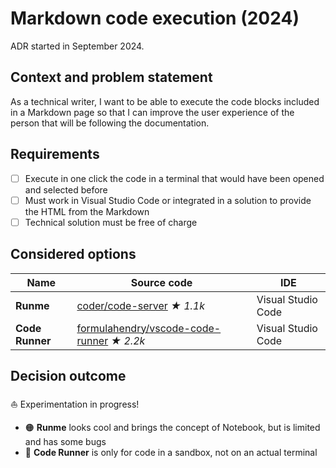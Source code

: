 # Markdown code execution (2024)

ADR started in September 2024.

## Context and problem statement

As a technical writer, I want to be able to execute the code blocks included in a Markdown page so that I can improve the user experience of the person that will be following the documentation.

## Requirements

- [ ] Execute in one click the code in a terminal that would have been opened and selected before
- [ ] Must work in Visual Studio Code or integrated in a solution to provide the HTML from the Markdown
- [ ] Technical solution must be free of charge

## Considered options

Name            | Source code                                                                                           | IDE
----------------|---------------------------------------------------------------------------------------------------|-------------------
**Runme**       | [coder/code-server](https://github.com/coder/code-server) _★ 1.1k_                                | Visual Studio Code
**Code Runner** | [formulahendry/vscode-code-runner](https://github.com/formulahendry/vscode-code-runner)  _★ 2.2k_ | Visual Studio Code

## Decision outcome

⛵ Experimentation in progress!

- 🟠 **Runme** looks cool and brings the concept of Notebook, but is limited and has some bugs
- 🔴 **Code Runner** is only for code in a sandbox, not on an actual terminal
